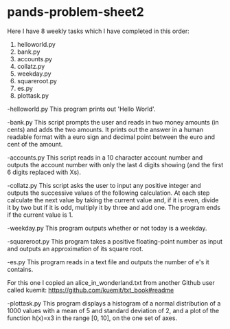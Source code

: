 # pands-problem-sheet2

Here I have 8 weekly tasks  which I have completed in this order:

1. helloworld.py
2. bank.py
3. accounts.py
4. collatz.py
5. weekday.py
6. squareroot.py
7. es.py
8. plottask.py


-helloworld.py
This program prints out 'Hello World'.

-bank.py
This script prompts the user and reads in two money amounts (in cents) and adds the two amounts.
It prints out the answer in a human readable format with a euro sign and decimal point between 
the euro and cent of the amount.

-accounts.py
This script reads in a 10 character account number and outputs the account number 
with only the last 4 digits showing (and the first 6 digits replaced with Xs).

-collatz.py
This script asks the user to input any positive integer and outputs the successive values 
of the following calculation. At each step calculate the next value by taking the current value and, 
if it is even, divide it by two but if it is odd, multiply it by three and add one.
The program ends if the current value is 1.

-weekday.py
This program outputs whether or not today is a weekday.

-squareroot.py
This program takes a positive floating-point number 
as input and outputs an approximation of its square root.

-es.py
This program reads in a text file and outputs the number of e's it contains.

For this one I copied an alice_in_wonderland.txt from another Github user called kuemit:
https://github.com/kuemit/txt_book#readme

-plottask.py
This program displays a histogram of a normal distribution of a 1000 values with a mean 
of 5 and standard deviation of 2, and a plot of the function h(x)=x3  in the range [0, 10], 
on the one set of axes.
